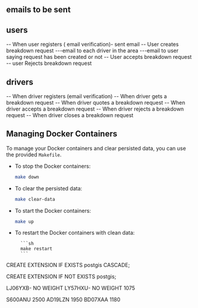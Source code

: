 ## emails to be sent

## users

-- When user registers ( email verification)- sent email
-- User creates breakdown request
---email to each driver in the area
---email to user saying request has been created or not
-- User accepts breakdown request
-- user Rejects breakdown request

## drivers

-- When driver registers (email verification)
-- When driver gets a breakdown request
-- When driver quotes a breakdown request
-- When driver accepts a breakdown request
-- When driver rejects a breakdown request
-- When driver closes a breakdown request

## Managing Docker Containers

To manage your Docker containers and clear persisted data, you can use the provided `Makefile`.

- To stop the Docker containers:

  ```sh
  make down
  ```

- To clear the persisted data:

  ```sh
  make clear-data
  ```

- To start the Docker containers:

  ```sh
  make up
  ```

- To restart the Docker containers with clean data:

        ```sh
        make restart
        ```


CREATE EXTENSION IF EXISTS postgis CASCADE;

CREATE EXTENSION IF NOT EXISTS postgis;

LJ06YXB- NO WEIGHT 
LY57HXU- NO WEIGHT 1075

S600ANU 2500
AD19LZN 1950
BD07XAA 1180